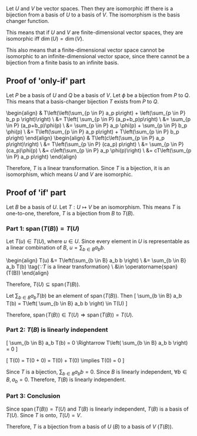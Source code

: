 Let $U$ and $V$ be vector spaces.
Then they are isomorphic iff there is a bijection from a basis of $U$ to a basis of $V$.
The isomorphism is the basis changer function.

This means that if $U$ and $V$ are finite-dimensional vector spaces,
they are isomorphic iff $\dim(U) = \dim(V)$.

This also means that a finite-dimensional vector space cannot be isomorphic to an infinite-dimensional vector space,
since there cannot be a bijection from a finite basis to an infinite basis.

## Proof of 'only-if' part

Let $P$ be a basis of $U$ and $Q$ be a basis of $V$.
Let $\phi$ be a bijection from $P$ to $Q$.
This means that a basis-changer bijection $T$ exists from $P$ to $Q$.

\begin{align}
& T\left(\left(\sum_{p \in P} a_p p\right) + \left(\sum_{p \in P} b_p p \right)\right)
\\ &= T\left( \sum_{p \in P} (a_p+b_p)p\right)
\\ &= \sum_{p \in P} (a_p+b_p)\phi(p)
\\ &= \sum_{p \in P} a_p \phi(p) + \sum_{p \in P} b_p \phi(p)
\\ &= T\left(\sum_{p \in P} a_p p\right) + T\left(\sum_{p \in P} b_p p\right)
\end{align}
\begin{align}
& T\left(c\left(\sum_{p \in P} a_p p\right)\right)
\\ &= T\left(\sum_{p \in P} (ca_p) p\right)
\\ &= \sum_{p \in P} (ca_p)\phi(p)
\\ &= c\left(\sum_{p \in P} a_p \phi(p)\right)
\\ &= cT\left(\sum_{p \in P} a_p p\right)
\end{align}

Therefore, $T$ is a linear transformation.
Since $T$ is a bijection, it is an isomorphism,
which means $U$ and $V$ are isomorphic.

## Proof of 'if' part

Let $B$ be a basis of $U$.
Let $T: U \mapsto V$ be an isomorphism.
This means $T$ is one-to-one, therefore, $T$ is a bijection from $B$ to $T(B)$.

### Part 1: $\operatorname{span}(T(B)) = T(U)$

Let $T(u) \in T(U)$, where $u \in U$.
Since every element in $U$ is representable as a linear combination of $B$,
$u = \sum_{b \in B} a_b b$.

\begin{align}
T(u) &= T\left(\sum_{b \in B} a_b b \right)
\\ &= \sum_{b \in B} a_b T(b) \tag{$\because T$ is a linear transformation}
\\ &\in \operatorname{span}(T(B))
\end{align}

Therefore, $T(U) \subseteq \operatorname{span}(T(B))$.

Let $\sum_{b \in B} a_b T(b)$ be an element of $\operatorname{span}(T(B))$.
Then \[ \sum_{b \in B} a_b T(b) = T\left( \sum_{b \in B} a_b b \right) \in T(U) \]

Therefore, $\operatorname{span}(T(B)) \in T(U) \Rightarrow \operatorname{span}(T(B)) = T(U)$.

### Part 2: $T(B)$ is linearly independent

\[ \sum_{b \in B} a_b T(b) = 0
\Rightarrow T\left( \sum_{b \in B} a_b b \right) = 0 \]

\[ T(0) = T(0 + 0) = T(0) + T(0) \implies T(0) = 0 \]

Since $T$ is a bijection, $\sum_{b \in B} a_b b = 0$.
Since $B$ is linearly independent, $\forall b \in B, a_b = 0$.
Therefore, $T(B)$ is linearly independent.

### Part 3: Conclusion

Since $\operatorname{span}(T(B)) = T(U)$ and $T(B)$ is linearly independent,
$T(B)$ is a basis of $T(U)$.
Since $T$ is onto, $T(U) = V$.

Therefore, $T$ is a bijection from a basis of $U$ ($B$) to a basis of $V$ ($T(B)$).
